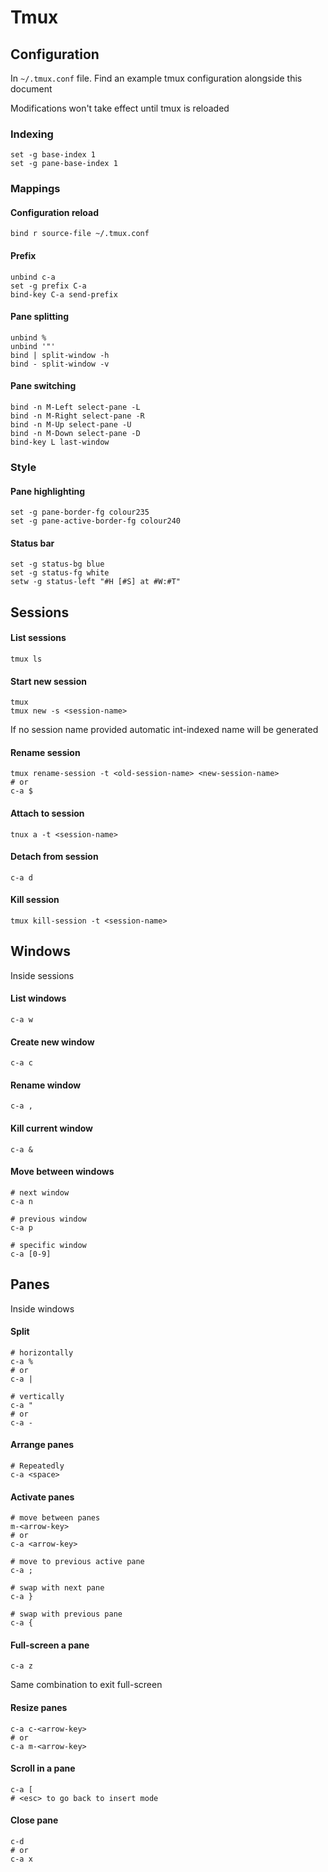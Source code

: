 # Tmux

## Configuration

In `~/.tmux.conf` file. Find an example tmux configuration alongside this document

Modifications won't take effect until tmux is reloaded

### Indexing

```
set -g base-index 1
set -g pane-base-index 1
```

### Mappings

#### Configuration reload

```
bind r source-file ~/.tmux.conf
```

#### Prefix

```
unbind c-a
set -g prefix C-a
bind-key C-a send-prefix
```

#### Pane splitting

```
unbind %
unbind '"'
bind | split-window -h
bind - split-window -v
```

#### Pane switching

```
bind -n M-Left select-pane -L
bind -n M-Right select-pane -R
bind -n M-Up select-pane -U
bind -n M-Down select-pane -D
bind-key L last-window
```

### Style

#### Pane highlighting

```
set -g pane-border-fg colour235
set -g pane-active-border-fg colour240
```

#### Status bar

```
set -g status-bg blue
set -g status-fg white
setw -g status-left "#H [#S] at #W:#T"
```

## Sessions

#### List sessions

```
tmux ls
```

#### Start new session

```
tmux
tmux new -s <session-name>
```

If no session name provided automatic int-indexed name will be generated

#### Rename session

```
tmux rename-session -t <old-session-name> <new-session-name>
# or
c-a $
```

#### Attach to session

```
tnux a -t <session-name>
```

#### Detach from session

```
c-a d
```

#### Kill session

```
tmux kill-session -t <session-name>
```

## Windows

Inside sessions

#### List windows

```
c-a w
```

#### Create new window

```
c-a c
```

#### Rename window

```
c-a ,
```

#### Kill current window

```
c-a &
```

#### Move between windows

```
# next window
c-a n

# previous window
c-a p

# specific window
c-a [0-9]
```

## Panes

Inside windows

#### Split

```
# horizontally
c-a %
# or
c-a |

# vertically
c-a "
# or
c-a -
```

#### Arrange panes

```
# Repeatedly
c-a <space>
```

#### Activate panes

```
# move between panes
m-<arrow-key>
# or
c-a <arrow-key>

# move to previous active pane
c-a ;

# swap with next pane
c-a }

# swap with previous pane
c-a {
```

#### Full-screen a pane
 
 ```
 c-a z
 ```
 
 Same combination to exit full-screen

#### Resize panes

```
c-a c-<arrow-key>
# or
c-a m-<arrow-key>
```

#### Scroll in a pane

```
c-a [
# <esc> to go back to insert mode
```

#### Close pane

```
c-d
# or
c-a x
```
